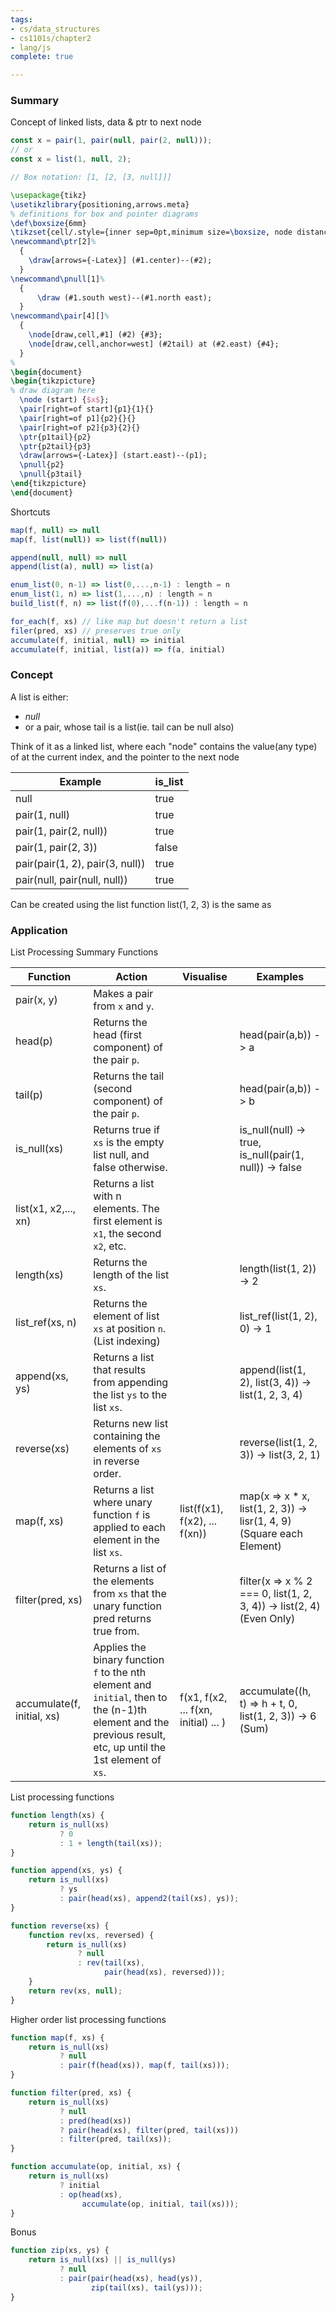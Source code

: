 ```yaml
---
tags:
- cs/data_structures
- cs1101s/chapter2
- lang/js
complete: true

---
```



### Summary
Concept of linked lists, data & ptr to next node
```js
const x = pair(1, pair(null, pair(2, null)));
// or
const x = list(1, null, 2);

// Box notation: [1, [2, [3, null]]]
```
```tikz
\usepackage{tikz}
\usetikzlibrary{positioning,arrows.meta}
% definitions for box and pointer diagrams
\def\boxsize{6mm}
\tikzset{cell/.style={inner sep=0pt,minimum size=\boxsize, node distance=2em and 3.5em}}
\newcommand\ptr[2]%
  {
    \draw[arrows={-Latex}] (#1.center)--(#2);
  }
\newcommand\pnull[1]%
  {
      \draw (#1.south west)--(#1.north east);
  }
\newcommand\pair[4][]%
  {
    \node[draw,cell,#1] (#2) {#3};
    \node[draw,cell,anchor=west] (#2tail) at (#2.east) {#4};
  }
% 
\begin{document}
\begin{tikzpicture}
% draw diagram here
  \node (start) {$x$};
  \pair[right=of start]{p1}{1}{}
  \pair[right=of p1]{p2}{}{}
  \pair[right=of p2]{p3}{2}{}
  \ptr{p1tail}{p2}
  \ptr{p2tail}{p3}
  \draw[arrows={-Latex}] (start.east)--(p1);
  \pnull{p2}
  \pnull{p3tail}
\end{tikzpicture}
\end{document}
```

Shortcuts
```js
map(f, null) => null
map(f, list(null)) => list(f(null))

append(null, null) => null
append(list(a), null) => list(a)

enum_list(0, n-1) => list(0,...,n-1) : length = n
enum_list(1, n) => list(1,...,n) : length = n
build_list(f, n) => list(f(0),...f(n-1)) : length = n

for_each(f, xs) // like map but doesn't return a list
filer(pred, xs) // preserves true only
accumulate(f, initial, null) => initial
accumulate(f, initial, list(a)) => f(a, initial)
```

### Concept
A list is either:
- _null_ 
- or a pair, whose tail is a list(ie. tail can be null also)

Think of it as a linked list, where each "node" contains the value(any type) of at the current index, and the pointer to the next node

| Example                         | is_list |
| ------------------------------- | ------- |
| null                            | true    |
| pair(1, null)                   | true    |
| pair(1, pair(2, null))          | true    |
| pair(1, pair(2, 3))             | false   |
| pair(pair(1, 2), pair(3, null)) | true    |
| pair(null, pair(null, null))    | true    |
Can be created using the list function
list(1, 2, 3) is the same as 

### Application
List Processing Summary Functions

| Function                   | Action                                                                                                                                                           | Visualise                            | Examples                                                                 |
| -------------------------- | ---------------------------------------------------------------------------------------------------------------------------------------------------------------- | ------------------------------------ | ------------------------------------------------------------------------ |
| pair(x, y)                 | Makes a pair from `x` and `y`.                                                                                                                                   |                                      |                                                                          |
| head(p)                    | Returns the head (first component) of the pair `p`.                                                                                                              |                                      | head(pair(a,b)) -> a                                                     |
| tail(p)                    | Returns the tail (second component) of the pair `p`.                                                                                                             |                                      | head(pair(a,b)) -> b                                                     |
| is_null(xs)                | Returns true if `xs` is the empty list null, and false otherwise.                                                                                                |                                      | is_null(null) -> true, is_null(pair(1, null)) -> false                   |
| list(x1, x2,..., xn)       | Returns a list with n elements. The first element is `x1`, the second `x2`, etc.                                                                                 |                                      |                                                                          |
| length(xs)                 | Returns the length of the list `xs`.                                                                                                                             |                                      | length(list(1, 2)) -> 2                                                  |
| list_ref(xs, n)            | Returns the element of list `xs` at position `n`. (List indexing)                                                                                                |                                      | list_ref(list(1, 2), 0) -> 1                                             |
| append(xs, ys)             | Returns a list that results from appending the list `ys` to the list `xs`.                                                                                       |                                      | append(list(1, 2), list(3, 4)) -> list(1, 2, 3, 4)                       |
| reverse(xs)                | Returns new list containing the elements of `xs` in reverse order.                                                                                               |                                      | reverse(list(1, 2, 3)) -> list(3, 2, 1)                                  |
| map(f, xs)                 | Returns a list where unary function `f` is applied to each element in the list `xs`.                                                                             | list(f(x1), f(x2), ... f(xn))        | map(x => x * x, list(1, 2, 3)) -> lisr(1, 4, 9)<br>(Square each Element) |
| filter(pred, xs)           | Returns a list of the elements from `xs` that the unary function pred returns true from.                                                                         |                                      | filter(x => x % 2 === 0, list(1, 2, 3, 4)) -> list(2, 4)<br>(Even Only)  |
| accumulate(f, initial, xs) | Applies the binary function `f` to the nth element and `initial`, then to the (n-1)th<br>element and the previous result, etc, up until the 1st element of `xs`. | f(x1, f(x2, ... f(xn, initial) ... ) | accumulate((h, t) => h + t, 0, list(1, 2, 3)) -> 6<br>(Sum)              |
List processing functions
```js
function length(xs) { 
	return is_null(xs)            
		   ? 0             
		   : 1 + length(tail(xs));
}

function append(xs, ys) {     
	return is_null(xs)            
		   ? ys            
		   : pair(head(xs), append2(tail(xs), ys));
}

function reverse(xs) {
	function rev(xs, reversed) {
		return is_null(xs)
			   ? null
			   : rev(tail(xs),
				     pair(head(xs), reversed)));
	}
	return rev(xs, null);
}
```
Higher order list processing functions
```js
function map(f, xs) {
	return is_null(xs)            
		   ? null            
		   : pair(f(head(xs)), map(f, tail(xs)));
}

function filter(pred, xs) {
	return is_null(xs)
		   ? null            
		   : pred(head(xs))            
		   ? pair(head(xs), filter(pred, tail(xs)))            
		   : filter(pred, tail(xs));
} 

function accumulate(op, initial, xs) {     
	return is_null(xs)            
		   ? initial            
		   : op(head(xs),                  
				accumulate(op, initial, tail(xs)));
} 
```
Bonus
```js
function zip(xs, ys) {
	return is_null(xs) || is_null(ys)
		   ? null
		   : pair(pair(head(xs), head(ys)),
				  zip(tail(xs), tail(ys)));
}
```
